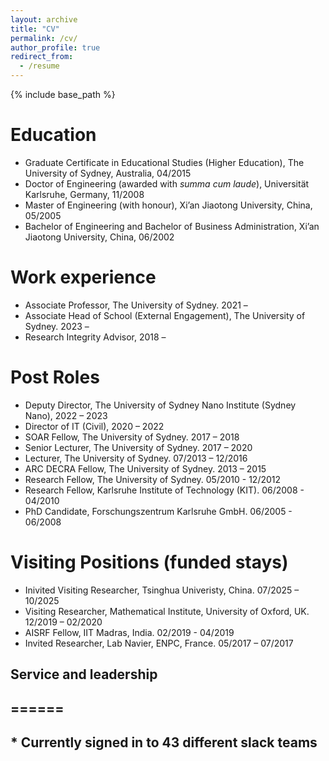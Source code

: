 ```yaml
---
layout: archive
title: "CV"
permalink: /cv/
author_profile: true
redirect_from:
  - /resume
---
```


{% include base_path %}

Education
======
* Graduate Certificate in Educational Studies (Higher Education), The University of Sydney, Australia, 04/2015
* Doctor of Engineering (awarded with *summa cum laude*), Universität Karlsruhe, Germany, 11/2008
* Master of Engineering (with honour), Xi’an Jiaotong University, China, 05/2005
* Bachelor of Engineering and Bachelor of Business Administration, Xi’an Jiaotong University, China, 06/2002


Work experience
======
* Associate Professor, The University of Sydney. 2021 – 
* Associate Head of School (External Engagement), The University of Sydney. 2023 –
* Research Integrity Advisor, 2018 – 

Post Roles
======
* Deputy Director, The University of Sydney Nano Institute (Sydney Nano), 2022 – 2023
* Director of IT (Civil), 2020 – 2022
* SOAR Fellow, The University of Sydney. 2017 – 2018
* Senior Lecturer, The University of Sydney. 2017 – 2020
* Lecturer, The University of Sydney. 07/2013 – 12/2016
* ARC DECRA Fellow, The University of Sydney. 2013 – 2015
* Research Fellow, The University of Sydney. 05/2010 - 12/2012
* Research Fellow, Karlsruhe Institute of Technology (KIT). 06/2008 - 04/2010
* PhD Candidate, Forschungszentrum Karlsruhe GmbH. 06/2005 - 06/2008

Visiting Positions (funded stays)
======
* Inivited Visiting Researcher, Tsinghua Univeristy, China. 07/2025 – 10/2025
* Visiting Researcher, Mathematical Institute, University of Oxford, UK. 12/2019 – 02/2020
* AISRF Fellow, IIT Madras, India. 02/2019 - 04/2019
* Invited Researcher, Lab Navier, ENPC, France. 05/2017 – 07/2017
  
## Service and leadership
## ======
## * Currently signed in to 43 different slack teams
